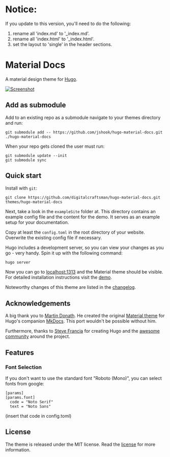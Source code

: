 # Notice:

If you update to this version, you'll need to do the following:

1. rename all 'index.md' to '_index.md'.
2. rename all 'index.html' to '_index.html'.
3. set the layout to 'single' in the header sections.

# Material Docs

A material design theme for [Hugo](https://gohugo.io).

[![Screenshot](https://raw.githubusercontent.com/digitalcraftsman/hugo-material-docs/master/static/images/screen.png)](https://digitalcraftsman.github.io/hugo-material-docs/)

## Add as submodule

Add to an existing repo as a submodule navigate to your themes directory and run:

    git submodule add -- https://github.com/jshook/hugo-material-docs.git ./hugo-material-docs

When your repo gets cloned the user must run:

    git submodule update --init
    git submodule sync


## Quick start

Install with `git`:


    git clone https://github.com/digitalcraftsman/hugo-material-docs.git themes/hugo-material-docs


Next, take a look in the `exampleSite` folder at. This directory contains an example config file and the content for the demo. It serves as an example setup for your documentation. 

Copy at least the `config.toml` in the root directory of your website. Overwrite the existing config file if necessary. 

Hugo includes a development server, so you can view your changes as you go -
very handy. Spin it up with the following command:

``` sh
hugo server
```

Now you can go to [localhost:1313](http://localhost:1313) and the Material
theme should be visible. For detailed installation instructions visit the [demo](http://themes.gohugo.io/theme/material-docs/).

Noteworthy changes of this theme are listed in the [changelog](https://github.com/digitalcraftsman/hugo-material-docs/blob/master/CHANGELOG.md).

## Acknowledgements

A big thank you to [Martin Donath](https://github.com/squidfunk). He created the original [Material theme](https://github.com/squidfunk/mkdocs-material) for Hugo's companion [MkDocs](http://www.mkdocs.org/). This port wouldn't be possible without him.

Furthermore, thanks to [Steve Francia](https://gihub.com/spf13) for creating Hugo and the [awesome community](https://github.com/spf13/hugo/graphs/contributors) around the project.


## Features

### Font Selection
If you don't want to use the standard font "Roboto (Mono)", you can select
fonts from google:
```
[params]
[params.font]
  code = "Noto Serif"
  text = "Noto Sans"
```
(insert that code in config.toml)

## License

The theme is released under the MIT license. Read the [license](https://github.com/digitalcraftsman/hugo-material-docs/blob/master/LICENSE.md) for more information.

